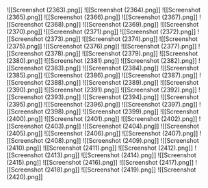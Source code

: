 ![[Screenshot (2363).png]]
![[Screenshot (2364).png]]
![[Screenshot (2365).png]]
![[Screenshot (2366).png]]
![[Screenshot (2367).png]]
![[Screenshot (2368).png]]
![[Screenshot (2369).png]]
![[Screenshot (2370).png]]
![[Screenshot (2371).png]]
![[Screenshot (2372).png]]
![[Screenshot (2373).png]]
![[Screenshot (2374).png]]
![[Screenshot (2375).png]]
![[Screenshot (2376).png]]
![[Screenshot (2377).png]]
![[Screenshot (2378).png]]
![[Screenshot (2379).png]]
![[Screenshot (2380).png]]
![[Screenshot (2381).png]]
![[Screenshot (2382).png]]
![[Screenshot (2383).png]]
![[Screenshot (2384).png]]
![[Screenshot (2385).png]]
![[Screenshot (2386).png]]
![[Screenshot (2387).png]]
![[Screenshot (2388).png]]
![[Screenshot (2389).png]]
![[Screenshot (2390).png]]
![[Screenshot (2391).png]]
![[Screenshot (2392).png]]
![[Screenshot (2393).png]]
![[Screenshot (2394).png]]
![[Screenshot (2395).png]]
![[Screenshot (2396).png]]
![[Screenshot (2397).png]]
![[Screenshot (2398).png]]
![[Screenshot (2399).png]]
![[Screenshot (2400).png]]
![[Screenshot (2401).png]]
![[Screenshot (2402).png]]
![[Screenshot (2403).png]]
![[Screenshot (2404).png]]
![[Screenshot (2405).png]]
![[Screenshot (2406).png]]
![[Screenshot (2407).png]]
![[Screenshot (2408).png]]
![[Screenshot (2409).png]]
![[Screenshot (2410).png]]
![[Screenshot (2411).png]]
![[Screenshot (2412).png]]
![[Screenshot (2413).png]]
![[Screenshot (2414).png]]
![[Screenshot (2415).png]]
![[Screenshot (2416).png]]
![[Screenshot (2417).png]]
![[Screenshot (2418).png]]
![[Screenshot (2419).png]]
![[Screenshot (2420).png]]
